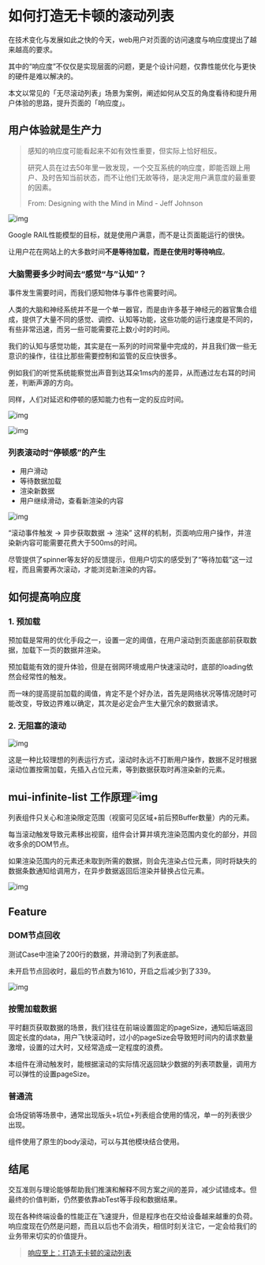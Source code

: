 # 如何打造无卡顿的滚动列表

在技术变化与发展如此之快的今天，web用户对页面的访问速度与响应度提出了越来越高的要求。

其中的“响应度”不仅仅是实现层面的问题，更是个设计问题，仅靠性能优化与更快的硬件是难以解决的。

本文以常见的「无尽滚动列表」场景为案例，阐述如何从交互的角度看待和提升用户体验的思路，提升页面的「响应度」。



## 用户体验就是生产力

> 感知的响应度可能看起来不如有效性重要，但实际上恰好相反。
>
> 研究人员在过去50年里一致发现，一个交互系统的响应度，即能否跟上用户、及时告知当前状态，而不让他们无故等待，是决定用户满意度的最重要的因素。 
>
> From: Designing with the Mind in Mind - Jeff Johnson 

![img](https://mmbiz.qpic.cn/mmbiz_png/QTNzZR6KeDic4UmQKtdgnKqia7Q5ibNV9474VTn7WpHHy9G3hrNHzicQECXqrPibIcqyZyakI23EVJ6zT8JXjAsGicPg/640)

Google RAIL性能模型的目标，就是使用户满意，而不是让页面能运行的很快。

让用户花在网站上的大多数时间**不是等待加载，而是在使用时等待响应**。



### 大脑需要多少时间去“感觉“与”认知”？

事件发生需要时间，而我们感知物体与事件也需要时间。

人类的大脑和神经系统并不是一个单一器官，而是由许多基于神经元的器官集合组成，提供了大量不同的感觉、调控、认知等功能，这些功能的运行速度是不同的，有些非常迅速，而另一些可能需要花上数小时的时间。

我们的认知与感觉功能，其实是在一系列的时间常量中完成的，并且我们做一些无意识的操作，往往比那些需要控制和监管的反应快很多。

例如我们的听觉系统能察觉出声音到达耳朵1ms内的差异，从而通过左右耳的时间差，判断声源的方向。

同样，人们对延迟和停顿的感知能力也有一定的反应时间。

![img](https://mmbiz.qpic.cn/mmbiz_png/QTNzZR6KeDic4UmQKtdgnKqia7Q5ibNV947Jww2m4fdBhpGbhibfUXULaE8VGrLFJ5FdXGLKtt4ooiaStvnc07EaYNw/640)

![img](https://mmbiz.qpic.cn/mmbiz_png/QTNzZR6KeDic4UmQKtdgnKqia7Q5ibNV947oHNA0gOQUXkrhHDFKvtBxRZ2tl94rP5icdqjVBwAEQU1Cbxu1MbUzpw/640)



### 列表滚动时“停顿感”的产生

- 用户滑动
- 等待数据加载
- 渲染新数据
- 用户继续滑动，查看新渲染的内容

![img](https://mmbiz.qpic.cn/mmbiz_png/QTNzZR6KeDic4UmQKtdgnKqia7Q5ibNV947Yuf8cvOheGOiaW8mm3TvebauaJYB6wFVh6UgPEsHDoNqLeQt6ByYRicw/640)

“滚动事件触发 -> 异步获取数据 -> 渲染” 这样的机制，页面响应用户操作，并渲染新内容可能需要花费大于500ms的时间。

尽管提供了spinner等友好的反馈提示，但用户切实的感受到了“等待加载”这一过程，而且需要再次滚动，才能浏览新渲染的内容。



## 如何提高响应度

### 1. 预加载

预加载是常用的优化手段之一，设置一定的阈值，在用户滚动到页面底部前获取数据，加载下一页的数据并渲染。

预加载能有效的提升体验，但是在弱网环境或用户快速滚动时，底部的loading依然会经常性的触发。

而一味的提高提前加载的阈值，肯定不是个好办法，首先是网络状况等情况随时可能改变，导致边界难以确定，其次是必定会产生大量冗余的数据请求。

### 2. 无阻塞的滚动

![img](https://mmbiz.qpic.cn/mmbiz_png/QTNzZR6KeDic4UmQKtdgnKqia7Q5ibNV947YWPE0M4iaYfF1hZB6O36Xuk5ibX5hicKWibgoJcH0NicOeoJMU65MiacOtcA/640)

这是一种比较理想的列表运行方式，滚动时永远不打断用户操作，数据不足时根据滚动位置按需加载，先插入占位元素，等到数据获取时再渲染新的元素。



## mui-infinite-list 工作原理![img](https://mmbiz.qpic.cn/mmbiz_gif/QTNzZR6KeDic4UmQKtdgnKqia7Q5ibNV947iax9yicYmBlOneR03RdMHfBuuako7f5q9ky73uJWmxV7fm4x63tZiag0Q/640?wx_fmt=gif&tp=webp&wxfrom=5&wx_lazy=1)

列表组件只关心和渲染限定范围（视窗可见区域+前后预Buffer数量）内的元素。

每当滚动触发导致元素移出视窗，组件会计算并填充渲染范围内变化的部分，并回收多余的DOM节点。

如果渲染范围内的元素还未取到所需的数据，则会先渲染占位元素，同时将缺失的数据条数通知给调用方，在异步数据返回后渲染并替换占位元素。

![img](https://mmbiz.qpic.cn/mmbiz_png/QTNzZR6KeDic4UmQKtdgnKqia7Q5ibNV947RcialFfiaX0aaPlpeh5ib45GibknLmdfI7phggZnINRglnhRJqlKHJnKtw/640)



## Feature

### DOM节点回收

测试Case中渲染了200行的数据，并滑动到了列表底部。

未开启节点回收时，最后的节点数为1610，开启之后减少到了339。

![img](https://mmbiz.qpic.cn/mmbiz_png/QTNzZR6KeDic4UmQKtdgnKqia7Q5ibNV9477MeUUssz5p5Ovg3oALpgWaaOtAxFVz4QZa2H6pyqib8xibCwulxOQIeQ/640)

### 按需加载数据

平时翻页获取数据的场景，我们往往在前端设置固定的pageSize，通知后端返回固定长度的data，用户飞快滚动时，过小的pageSize会导致短时间内的请求数量激增，设置的过大时，又经常造成一定程度的浪费。

本组件在滑动触发时，能根据滚动的实际情况返回缺少数据的列表项数量，调用方可以弹性的设置pageSize。

### 普通流

会场促销等场景中，通常出现版头+坑位+列表组合使用的情况，单一的列表很少出现。

组件使用了原生的body滚动，可以与其他模块结合使用。



## 结尾

交互准则与理论能够帮助我们推演和解释不同方案之间的差异，减少试错成本。但最终的价值判断，仍然要依靠abTest等手段和数据结果。

现在各种终端设备的性能正在飞速提升，但是程序也在交给设备越来越重的负荷。响应度现在仍然是问题，而且以后也不会消失，相信时刻关注它，一定会给我们的业务带来切实的价值提升。



> [响应至上：打造无卡顿的滚动列表](https://mp.weixin.qq.com/s/EL5QTR2x2HQb-T6jcYKDlA)